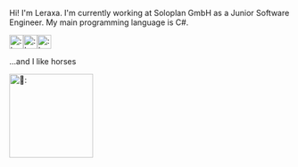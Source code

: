 Hi! I'm Leraxa. I'm currently working at Soloplan GmbH
as a Junior Software Engineer. My main programming language is C#.

<img src="https://github.com/Leraxa/Leraxa/assets/134810929/b8bd8a15-2f43-462a-932d-2ba84029cb46" alt=":heart:" width="25"/><img src="https://github.com/Leraxa/Leraxa/assets/134810929/b8bd8a15-2f43-462a-932d-2ba84029cb46" alt=":heart:" width="25"/><img src="https://github.com/Leraxa/Leraxa/assets/134810929/b8bd8a15-2f43-462a-932d-2ba84029cb46" alt=":heart:" width="25"/>

...and I like horses

<img src="https://media1.tenor.com/m/hFZPT9vXz-wAAAAd/horse-funny-horse.gif" alt="🐴:" width="150"/>
